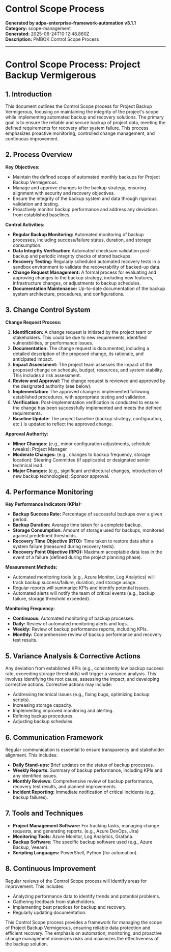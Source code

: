 # Control Scope Process

**Generated by adpa-enterprise-framework-automation v3.1.1**  
**Category:** scope-management  
**Generated:** 2025-06-24T10:12:48.860Z  
**Description:** PMBOK Control Scope Process

---

# Control Scope Process: Project Backup Vermigerous

## 1. Introduction

This document outlines the Control Scope process for Project Backup Vermigerous, focusing on maintaining the integrity of the project's scope while implementing automated backup and recovery solutions.  The primary goal is to ensure the reliable and secure backup of project data, meeting the defined requirements for recovery after system failure.  This process emphasizes proactive monitoring, controlled change management, and continuous improvement.

## 2. Process Overview

**Key Objectives:**

* Maintain the defined scope of automated monthly backups for Project Backup Vermigerous.
* Manage and approve changes to the backup strategy, ensuring alignment with security and recovery objectives.
* Ensure the integrity of the backup system and data through rigorous validation and testing.
* Proactively monitor backup performance and address any deviations from established baselines.

**Control Activities:**

* **Regular Backup Monitoring:** Automated monitoring of backup processes, including success/failure status, duration, and storage consumption.
* **Data Integrity Verification:** Automated checksum validation post-backup and periodic integrity checks of stored backups.
* **Recovery Testing:** Regularly scheduled automated recovery tests in a sandbox environment to validate the recoverability of backed-up data.
* **Change Request Management:** A formal process for evaluating and approving changes to the backup strategy, including new features, infrastructure changes, or adjustments to backup schedules.
* **Documentation Maintenance:**  Up-to-date documentation of the backup system architecture, procedures, and configurations.

## 3. Change Control System

**Change Request Process:**

1. **Identification:** A change request is initiated by the project team or stakeholders. This could be due to new requirements, identified vulnerabilities, or performance issues.
2. **Documentation:** The change request is documented, including a detailed description of the proposed change, its rationale, and anticipated impact.
3. **Impact Assessment:** The project team assesses the impact of the proposed change on schedule, budget, resources, and system stability.  This includes a risk assessment.
4. **Review and Approval:** The change request is reviewed and approved by the designated authority (see below).
5. **Implementation:**  The approved change is implemented following established procedures, with appropriate testing and validation.
6. **Verification:** Post-implementation verification is conducted to ensure the change has been successfully implemented and meets the defined requirements.
7. **Baseline Update:** The project baseline (backup strategy, configuration, etc.) is updated to reflect the approved change.


**Approval Authority:**

* **Minor Changes:** (e.g., minor configuration adjustments, schedule tweaks): Project Manager
* **Moderate Changes:** (e.g., changes to backup frequency, storage location): Steering Committee (if applicable) or designated senior technical lead.
* **Major Changes:** (e.g., significant architectural changes, introduction of new backup technologies): Sponsor approval.


## 4. Performance Monitoring

**Key Performance Indicators (KPIs):**

* **Backup Success Rate:** Percentage of successful backups over a given period.
* **Backup Duration:** Average time taken for a complete backup.
* **Storage Consumption:**  Amount of storage used for backups, monitored against predefined thresholds.
* **Recovery Time Objective (RTO):**  Time taken to restore data after a system failure (measured during recovery tests).
* **Recovery Point Objective (RPO):**  Maximum acceptable data loss in the event of a failure (defined during the project planning phase).


**Measurement Methods:**

* Automated monitoring tools (e.g., Azure Monitor, Log Analytics) will track backup success/failure, duration, and storage usage.
* Regular reports will summarize KPIs and identify potential issues.
* Automated alerts will notify the team of critical events (e.g., backup failure, storage threshold exceeded).


**Monitoring Frequency:**

* **Continuous:** Automated monitoring of backup processes.
* **Daily:** Review of automated monitoring alerts and logs.
* **Weekly:** Review of backup performance reports, including KPIs.
* **Monthly:** Comprehensive review of backup performance and recovery test results.


## 5. Variance Analysis & Corrective Actions

Any deviation from established KPIs (e.g., consistently low backup success rate, exceeding storage thresholds) will trigger a variance analysis.  This involves identifying the root cause, assessing the impact, and developing corrective actions.  Corrective actions may include:

* Addressing technical issues (e.g., fixing bugs, optimizing backup scripts).
* Increasing storage capacity.
* Implementing improved monitoring and alerting.
* Refining backup procedures.
* Adjusting backup schedules.


## 6. Communication Framework

Regular communication is essential to ensure transparency and stakeholder alignment. This includes:

* **Daily Stand-ups:** Brief updates on the status of backup processes.
* **Weekly Reports:** Summary of backup performance, including KPIs and any identified issues.
* **Monthly Reviews:**  Comprehensive review of backup performance, recovery test results, and planned improvements.
* **Incident Reporting:** Immediate notification of critical incidents (e.g., backup failures).


## 7. Tools and Techniques

* **Project Management Software:**  For tracking tasks, managing change requests, and generating reports. (e.g., Azure DevOps, Jira)
* **Monitoring Tools:** Azure Monitor, Log Analytics, Grafana.
* **Backup Software:**  The specific backup software used (e.g., Azure Backup, Veeam).
* **Scripting Languages:** PowerShell, Python (for automation).


## 8. Continuous Improvement

Regular reviews of the Control Scope process will identify areas for improvement. This includes:

* Analyzing performance data to identify trends and potential problems.
* Gathering feedback from stakeholders.
* Implementing best practices for backup and recovery.
* Regularly updating documentation.


This Control Scope process provides a framework for managing the scope of Project Backup Vermigerous, ensuring reliable data protection and efficient recovery. The emphasis on automation, monitoring, and proactive change management minimizes risks and maximizes the effectiveness of the backup solution.
